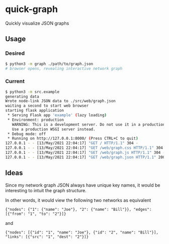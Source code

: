 # quick-graph

Quickly visualize JSON graphs

## Usage

### Desired
```bash
$ python3 -m graph ./path/to/graph.json
# browser opens, revealing interactive network graph
```

### Current
```bash
$ python3 -m src.example
generating data
Wrote node-link JSON data to ./src/web/graph.json
waiting a second to start web browser
starting flask application
 * Serving Flask app 'example' (lazy loading)
 * Environment: production
   WARNING: This is a development server. Do not use it in a production deployment.
   Use a production WSGI server instead.
 * Debug mode: off
 * Running on http://127.0.0.1:8000/ (Press CTRL+C to quit)
127.0.0.1 - - [13/May/2021 22:04:17] "GET / HTTP/1.1" 304 -
127.0.0.1 - - [13/May/2021 22:04:17] "GET /web/graph.css HTTP/1.1" 304 -
127.0.0.1 - - [13/May/2021 22:04:17] "GET /web/graph.js HTTP/1.1" 304 -
127.0.0.1 - - [13/May/2021 22:04:17] "GET /web/graph.json HTTP/1.1" 200 -
```

## Ideas
Since my network graph JSON always have unique key names, it would be interesting to intuit the graph structure.

In other words, it would view the following two networks as equivalent
```
{"nodes": {"1": {"name": "Joe"}, "2": {"name": "Bill"}}, "edges": [{"from": "1", "to": "2"}]}
```
and
```
{"nodes": [{"id": "1", "name": "Joe"}, {"id": "2", "name": "Bill"}], "links": [{"src": "1", "dest": "2"}]}
```


